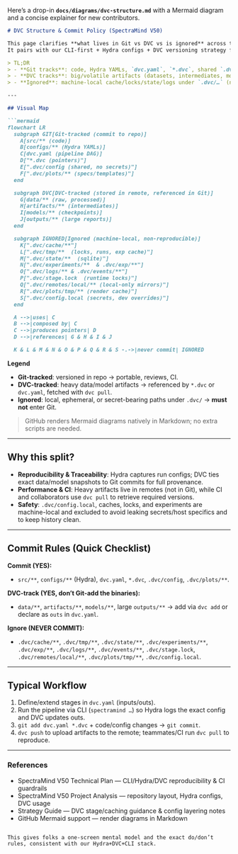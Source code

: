 Here’s a drop-in **`docs/diagrams/dvc-structure.md`** with a Mermaid diagram and a concise explainer for new contributors.

````markdown
# DVC Structure & Commit Policy (SpectraMind V50)

This page clarifies **what lives in Git vs DVC vs is ignored** across the SpectraMind V50 pipeline.  
It pairs with our CLI-first + Hydra configs + DVC versioning strategy for NASA-grade reproducibility:contentReference[oaicite:0]{index=0}:contentReference[oaicite:1]{index=1}.

> TL;DR  
> - **Git tracks**: code, Hydra YAMLs, `dvc.yaml`, `*.dvc`, shared `.dvc/config`, plots specs.  
> - **DVC tracks**: big/volatile artifacts (datasets, intermediates, model checkpoints).  
> - **Ignored**: machine-local cache/locks/state/logs under `.dvc/…` (never commit).

---

## Visual Map

```mermaid
flowchart LR
  subgraph GIT[Git-tracked (commit to repo)]
    A[src/** (code)]
    B[configs/** (Hydra YAMLs)]
    C[dvc.yaml (pipeline DAG)]
    D["*.dvc (pointers)"]
    E[".dvc/config (shared, no secrets)"]
    F[".dvc/plots/** (specs/templates)"]
  end

  subgraph DVC[DVC-tracked (stored in remote, referenced in Git)]
    G[data/** (raw, processed)]
    H[artifacts/** (intermediates)]
    I[models/** (checkpoints)]
    J[outputs/** (large reports)]
  end

  subgraph IGNORED[Ignored (machine-local, non-reproducible)]
    K[".dvc/cache/**"]
    L[".dvc/tmp/**  (locks, runs, exp cache)"]
    M[".dvc/state/**  (sqlite)"]
    N[".dvc/experiments/**  & .dvc/exp/**"]
    O[".dvc/logs/** & .dvc/events/**"]
    P[".dvc/stage.lock  (runtime locks)"]
    Q[".dvc/remotes/local/** (local-only mirrors)"]
    R[".dvc/plots/tmp/** (render cache)"]
    S[".dvc/config.local (secrets, dev overrides)"]
  end

  A -->|uses| C
  B -->|composed by| C
  C -->|produces pointers| D
  D -->|references| G & H & I & J

  K & L & M & N & O & P & Q & R & S -.->|never commit| IGNORED
````

**Legend**

* **Git-tracked**: versioned in repo → portable, reviews, CI.
* **DVC-tracked**: heavy data/model artifacts → referenced by `*.dvc` or `dvc.yaml`, fetched with `dvc pull`.
* **Ignored**: local, ephemeral, or secret-bearing paths under `.dvc/` → **must not** enter Git.

> GitHub renders Mermaid diagrams natively in Markdown; no extra scripts are needed.

---

## Why this split?

* **Reproducibility & Traceability**: Hydra captures run configs; DVC ties exact data/model snapshots to Git commits for full provenance.
* **Performance & CI**: Heavy artifacts live in remotes (not in Git), while CI and collaborators use `dvc pull` to retrieve required versions.
* **Safety**: `.dvc/config.local`, caches, locks, and experiments are machine-local and excluded to avoid leaking secrets/host specifics and to keep history clean.

---

## Commit Rules (Quick Checklist)

**Commit (YES):**

* `src/**`, `configs/**` (Hydra), `dvc.yaml`, `*.dvc`, `.dvc/config`, `.dvc/plots/**`.

**DVC-track (YES, don’t Git-add the binaries):**

* `data/**`, `artifacts/**`, `models/**`, large `outputs/**` → add via `dvc add` or declare as `outs` in `dvc.yaml`.

**Ignore (NEVER COMMIT):**

* `.dvc/cache/**`, `.dvc/tmp/**`, `.dvc/state/**`, `.dvc/experiments/**`, `.dvc/exp/**`, `.dvc/logs/**`, `.dvc/events/**`, `.dvc/stage.lock`, `.dvc/remotes/local/**`, `.dvc/plots/tmp/**`, `.dvc/config.local`.

---

## Typical Workflow

1. Define/extend stages in `dvc.yaml` (inputs/outs).
2. Run the pipeline via CLI (`spectramind …`) so Hydra logs the exact config and DVC updates outs.
3. `git add dvc.yaml *.dvc` + code/config changes → `git commit`.
4. `dvc push` to upload artifacts to the remote; teammates/CI run `dvc pull` to reproduce.

---

### References

* SpectraMind V50 Technical Plan — CLI/Hydra/DVC reproducibility & CI guardrails
* SpectraMind V50 Project Analysis — repository layout, Hydra configs, DVC usage
* Strategy Guide — DVC stage/caching guidance & config layering notes
* GitHub Mermaid support — render diagrams in Markdown

```

This gives folks a one-screen mental model and the exact do/don’t rules, consistent with our Hydra+DVC+CLI stack.
```
